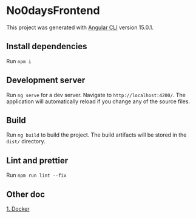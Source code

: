# No0daysFrontend

This project was generated with [Angular CLI](https://github.com/angular/angular-cli) version 15.0.1.

## Install dependencies

Run `npm i`

## Development server

Run `ng serve` for a dev server. Navigate to `http://localhost:4200/`. The application will automatically reload if you change any of the source files.

## Build

Run `ng build` to build the project. The build artifacts will be stored in the `dist/` directory.

## Lint and prettier

Run `npm run lint --fix`


## Other doc
[1. Docker](./doc/docker.md)
